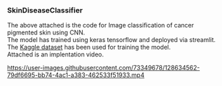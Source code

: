 ### SkinDiseaseClassifier

The above attached is the code for Image classification of cancer pigmented skin using CNN.  
The model has trained using keras tensorflow and deployed via streamlit.  
The [Kaggle dataset](https://www.kaggle.com/kmader/skin-cancer-mnist-ham10000) has been used for training the model.  
Attached is an implentation video.  



https://user-images.githubusercontent.com/73349678/128634562-79df6695-bb74-4ac1-a383-462533f51933.mp4



